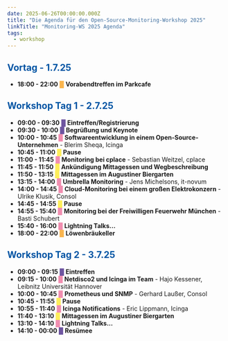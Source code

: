 ```yaml
---
date: 2025-06-26T00:00:00.000Z
title: "Die Agenda für den Open-Source-Monitoring-Workshop 2025"
linkTitle: "Monitoring-WS 2025 Agenda"
tags:
  - workshop
---
```

## <span style="color: #0055A4;">Vortag - 1.7.25</span>
- **18:00 - 22:00** <span style="color: #fab54e;">█</span> **Vorabendtreffen im Parkcafe**

## <span style="color: #0055A4;">Workshop Tag 1 - 2.7.25</span>
- **09:00 - 09:30** <span style="color: #6e55a0;">█</span> **Eintreffen/Registrierung**
- **09:30 - 10:00** <span style="color: #6e55a0;">█</span> **Begrüßung und Keynote**
- **10:00 - 10:45** <span style="color: #f18eb0;">█</span> **Softwareentwicklung in einem Open-Source-Unternehmen** - Blerim Sheqa, Icinga
- **10:45 - 11:00** <span style="color: #feee5a;">█</span> **Pause**
- **11:00 - 11:45** <span style="color: #f18eb0;">█</span> **Monitoring bei cplace** - Sebastian Weitzel, cplace
- **11:45 - 11:50** <span style="color: #feee5a;">█</span> **Ankündigung Mittagessen und Wegbeschreibung**
- **11:50 - 13:15** <span style="color: #feee5a;">█</span> **Mittagessen im Augustiner Biergarten**
- **13:15 - 14:00** <span style="color: #f18eb0;">█</span> **Umbrella Monitoring** - Jens Michelsons, it-novum
- **14:00 - 14:45** <span style="color: #f18eb0;">█</span> **Cloud-Monitoring bei einem großen Elektrokonzern** - Ulrike Klusik, Consol
- **14:45 - 14:55** <span style="color: #feee5a;">█</span> **Pause**
- **14:55 - 15:40** <span style="color: #f18eb0;">█</span> **Monitoring bei der Freiwilligen Feuerwehr München** - Basti Schubert
- **15:40 - 16:00** <span style="color: #f18eb0;">█</span> **Lightning Talks...**
- **18:00 - 22:00** <span style="color: #fab54e;">█</span> **Löwenbräukeller**

## <span style="color: #0055A4;">Workshop Tag 2 - 3.7.25</span>
- **09:00 - 09:15** <span style="color: #6e55a0;">█</span> **Eintreffen**
- **09:15 - 10:00** <span style="color: #f18eb0;">█</span> **Netdisco2 und Icinga im Team** - Hajo Kessener, Leibnitz Universität Hannover
- **10:00 - 10:45** <span style="color: #f18eb0;">█</span> **Prometheus und SNMP** - Gerhard Laußer, Consol
- **10:45 - 11:55** <span style="color: #feee5a;">█</span> **Pause**
- **10:55 - 11:40** <span style="color: #f18eb0;">█</span> **Icinga Notifications** - Eric Lippmann, Icinga
- **11:40 - 13:10** <span style="color: #feee5a;">█</span> **Mittagessen im Augustiner Biergarten**
- **13:10 - 14:10** <span style="color: #f18eb0;">█</span> **Lightning Talks...**
- **14:10 - 00:00** <span style="color: #6e55a0;">█</span> **Resümee**


